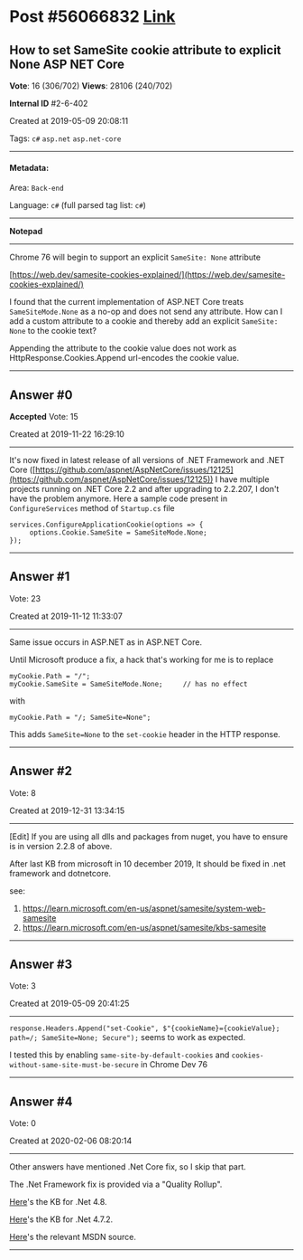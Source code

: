 
# Post \#56066832 [Link](https://stackoverflow.com/questions/56066832/)

## How to set SameSite cookie attribute to explicit None ASP NET Core

**Vote**: 16 (306/702) **Views**: 28106 (240/702) 

**Internal ID** \#2-6-402

Created at 2019-05-09 20:08:11

Tags: `c#` `asp.net` `asp.net-core`

----------

#### Metadata:

Area: `Back-end`

Language: `c#` (full parsed tag list: `c#`)

----------

**Notepad**


----------

Chrome 76 will begin to support an explicit `SameSite: None` attribute 

[https://web.dev/samesite-cookies-explained/](https://web.dev/samesite-cookies-explained/)

I found that the current implementation of ASP.NET Core treats `SameSiteMode.None` as a no-op and does not send any attribute. How can I add a custom attribute to a cookie and thereby add an explicit `SameSite: None` to the cookie text?

Appending the attribute to the cookie value does not work as HttpResponse.Cookies.Append url-encodes the cookie value.


----------
        
## Answer \#0

**Accepted** Vote: 15

Created at 2019-11-22 16:29:10

------------

It's now fixed in latest release of all versions of .NET Framework and .NET Core ([https://github.com/aspnet/AspNetCore/issues/12125](https://github.com/aspnet/AspNetCore/issues/12125))
I have multiple projects running on .NET Core 2.2 and after upgrading to 2.2.207, I don't have the problem anymore.
Here a sample code present in `ConfigureServices` method of `Startup.cs` file
```
services.ConfigureApplicationCookie(options => {
     options.Cookie.SameSite = SameSiteMode.None;
});
```



------------
    
    
## Answer \#1

 Vote: 23

Created at 2019-11-12 11:33:07

------------

Same issue occurs in ASP.NET as in ASP.NET Core.

Until Microsoft produce a fix, a hack that's working for me is to replace

```
myCookie.Path = "/";
myCookie.SameSite = SameSiteMode.None;     // has no effect
```


with

```
myCookie.Path = "/; SameSite=None";
```


This adds `SameSite=None` to the `set-cookie` header in the HTTP response.


------------
    
    
## Answer \#2

 Vote: 8

Created at 2019-12-31 13:34:15

------------

[Edit] 
If you are using all dlls and packages from nuget,
you have to ensure  is in version 2.2.8 of above.

After last KB from microsoft in 10 december 2019,
It should be fixed in .net framework and dotnetcore.

see:


1. https://learn.microsoft.com/en-us/aspnet/samesite/system-web-samesite
2. https://learn.microsoft.com/en-us/aspnet/samesite/kbs-samesite




------------
    
    
## Answer \#3

 Vote: 3

Created at 2019-05-09 20:41:25

------------

`response.Headers.Append("set-Cookie", $"{cookieName}={cookieValue}; path=/; SameSite=None; Secure");` seems to work as expected.

I tested this by enabling `same-site-by-default-cookies` and `cookies-without-same-site-must-be-secure` in Chrome Dev 76


------------
    
    
## Answer \#4

 Vote: 0

Created at 2020-02-06 08:20:14

------------

Other answers have mentioned .Net Core fix, so I skip that part.

The .Net Framework fix is provided via a "Quality Rollup".

[Here](https://support.microsoft.com/en-us/help/4531182/kb4531182)'s the KB for .Net 4.8.

[Here](https://support.microsoft.com/en-us/help/4524421/kb4524421)'s the KB for .Net 4.7.2.

[Here](https://learn.microsoft.com/en-us/dotnet/api/system.web.httpcookie.samesite?view=netframework-4.8#remarks)'s the relevant MSDN source.


------------
    
    